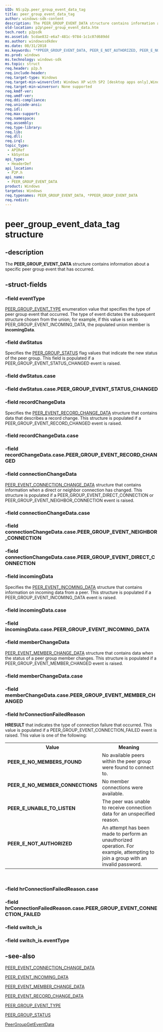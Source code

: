 ```yaml
---
UID: NS:p2p.peer_group_event_data_tag
title: peer_group_event_data_tag
author: windows-sdk-content
description: The PEER_GROUP_EVENT_DATA structure contains information about a specific peer group event that has occurred.
old-location: p2p\peer_group_event_data.htm
tech.root: p2psdk
ms.assetid: 5cdae832-e6a7-481c-9784-1c1c07d689dd
ms.author: windowssdkdev
ms.date: 08/31/2018
ms.keywords: "*PPEER_GROUP_EVENT_DATA, PEER_E_NOT_AUTHORIZED, PEER_E_NO_MEMBERS_FOUND, PEER_E_NO_MEMBER_CONNECTIONS, PEER_E_UNABLE_TO_LISTEN, PEER_GROUP_EVENT_DATA, PEER_GROUP_EVENT_DATA structure [Peer Networking], PPEER_GROUP_EVENT_DATA, PPEER_GROUP_EVENT_DATA structure pointer [Peer Networking], p2p.peer_group_event_data, p2p/PPEER_GROUP_EVENT_DATA, p2p/peer_group_event_data_tag, peer_group_event_data_tag"
ms.prod: windows
ms.technology: windows-sdk
ms.topic: struct
req.header: p2p.h
req.include-header: 
req.target-type: Windows
req.target-min-winverclnt: Windows XP with SP2 [desktop apps only],Windows XP with SP1 with the Advanced Networking Pack forWindows XP
req.target-min-winversvr: None supported
req.kmdf-ver: 
req.umdf-ver: 
req.ddi-compliance: 
req.unicode-ansi: 
req.idl: 
req.max-support: 
req.namespace: 
req.assembly: 
req.type-library: 
req.lib: 
req.dll: 
req.irql: 
topic_type:
 - APIRef
 - kbSyntax
api_type:
 - HeaderDef
api_location:
 - P2P.h
api_name:
 - PEER_GROUP_EVENT_DATA
product: Windows
targetos: Windows
req.typenames: PEER_GROUP_EVENT_DATA, *PPEER_GROUP_EVENT_DATA
req.redist: 
---
```


# peer_group_event_data_tag structure


## -description


The <b>PEER_GROUP_EVENT_DATA</b> structure contains information about a specific peer group event that has occurred. 


## -struct-fields




### -field eventType


<a href="https://msdn.microsoft.com/9c28eb24-f158-4313-9a7c-0f271013d03a">PEER_GROUP_EVENT_TYPE</a> enumeration value that specifies  the type of peer group event that occurred. The type of event dictates the subsequent structure chosen from the union; for example, if this value is set to PEER_GROUP_EVENT_INCOMING_DATA, the populated union member is  <b>incomingData</b>.


### -field dwStatus

Specifies the <a href="https://msdn.microsoft.com/ed3fa9a6-5180-419f-b5d1-02889bbcdd0d">PEER_GROUP_STATUS</a> flag values that indicate the new status of the peer group. This field is populated  if a PEER_GROUP_EVENT_STATUS_CHANGED event is raised.


### -field dwStatus.case

 


### -field dwStatus.case.PEER_GROUP_EVENT_STATUS_CHANGED

 


### -field recordChangeData

Specifies the <a href="https://msdn.microsoft.com/01404fff-3488-43aa-bc59-3e08ff925ea5">PEER_EVENT_RECORD_CHANGE_DATA</a> structure that contains data that describes a record change. This structure is populated if a PEER_GROUP_EVENT_RECORD_CHANGED event is raised.


### -field recordChangeData.case

 


### -field recordChangeData.case.PEER_GROUP_EVENT_RECORD_CHANGED

 


### -field connectionChangeData


<a href="https://msdn.microsoft.com/0d73432c-c1e5-4fa9-a812-377b22a47440">PEER_EVENT_CONNECTION_CHANGE_DATA</a> structure that contains information when a direct or neighbor connection has changed. This structure is populated if a  PEER_GROUP_EVENT_DIRECT_CONNECTION or PEER_GROUP_EVENT_NEIGHBOR_CONNECTION event is raised.


### -field connectionChangeData.case

 


### -field connectionChangeData.case.PEER_GROUP_EVENT_NEIGHBOR_CONNECTION

 


### -field connectionChangeData.case.PEER_GROUP_EVENT_DIRECT_CONNECTION

 


### -field incomingData

Specifies the <a href="https://msdn.microsoft.com/93104ca5-b3de-492c-965e-3acd12d05ea6">PEER_EVENT_INCOMING_DATA</a> structure that contains information on incoming data from a peer. This structure is populated if a PEER_GROUP_EVENT_INCOMING_DATA  event is raised.


### -field incomingData.case

 


### -field incomingData.case.PEER_GROUP_EVENT_INCOMING_DATA

 


### -field memberChangeData


<a href="https://msdn.microsoft.com/5ba37006-1ded-4996-a190-d789e5cc0755">PEER_EVENT_MEMBER_CHANGE_DATA</a> structure that contains data when the status of a peer group member changes. This structure is populated if a PEER_GROUP_EVENT_MEMBER_CHANGED event is raised.


### -field memberChangeData.case

 


### -field memberChangeData.case.PEER_GROUP_EVENT_MEMBER_CHANGED

 


### -field hrConnectionFailedReason

<b>HRESULT</b> that indicates the type of connection failure that occurred. This value is populated if a PEER_GROUP_EVENT_CONNECTION_FAILED event is raised. This value is one of the following:

<table>
<tr>
<th>Value</th>
<th>Meaning</th>
</tr>
<tr>
<td width="40%"><a id="PEER_E_NO_MEMBERS_FOUND"></a><a id="peer_e_no_members_found"></a><dl>
<dt><b>PEER_E_NO_MEMBERS_FOUND</b></dt>
</dl>
</td>
<td width="60%">
No  available peers within the peer group were found to connect to.

</td>
</tr>
<tr>
<td width="40%"><a id="PEER_E_NO_MEMBER_CONNECTIONS"></a><a id="peer_e_no_member_connections"></a><dl>
<dt><b>PEER_E_NO_MEMBER_CONNECTIONS</b></dt>
</dl>
</td>
<td width="60%">
No member connections were available.

</td>
</tr>
<tr>
<td width="40%"><a id="PEER_E_UNABLE_TO_LISTEN"></a><a id="peer_e_unable_to_listen"></a><dl>
<dt><b>PEER_E_UNABLE_TO_LISTEN</b></dt>
</dl>
</td>
<td width="60%">
The peer was unable to receive connection data for an unspecified reason.

</td>
</tr>
<tr>
<td width="40%"><a id="PEER_E_NOT_AUTHORIZED"></a><a id="peer_e_not_authorized"></a><dl>
<dt><b>PEER_E_NOT_AUTHORIZED</b></dt>
</dl>
</td>
<td width="60%">
An attempt has been made to perform an unauthorized operation. For example, attempting to join a group with an invalid password.

</td>
</tr>
</table>
 


### -field hrConnectionFailedReason.case

 


### -field hrConnectionFailedReason.case.PEER_GROUP_EVENT_CONNECTION_FAILED

 


### -field switch_is

 


### -field switch_is.eventType

 




## -see-also




<a href="https://msdn.microsoft.com/0d73432c-c1e5-4fa9-a812-377b22a47440">PEER_EVENT_CONNECTION_CHANGE_DATA</a>



<a href="https://msdn.microsoft.com/93104ca5-b3de-492c-965e-3acd12d05ea6">PEER_EVENT_INCOMING_DATA</a>



<a href="https://msdn.microsoft.com/5ba37006-1ded-4996-a190-d789e5cc0755">PEER_EVENT_MEMBER_CHANGE_DATA</a>



<a href="https://msdn.microsoft.com/01404fff-3488-43aa-bc59-3e08ff925ea5">PEER_EVENT_RECORD_CHANGE_DATA</a>



<a href="https://msdn.microsoft.com/9c28eb24-f158-4313-9a7c-0f271013d03a">PEER_GROUP_EVENT_TYPE</a>



<a href="https://msdn.microsoft.com/ed3fa9a6-5180-419f-b5d1-02889bbcdd0d">PEER_GROUP_STATUS</a>



<a href="https://msdn.microsoft.com/bc742c09-190d-412e-ae1a-f1350b3748f5">PeerGroupGetEventData</a>
 

 

